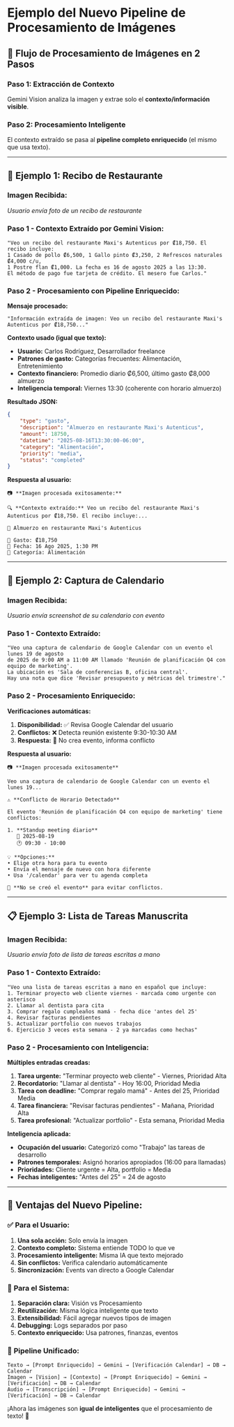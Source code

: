 # Ejemplo del Nuevo Pipeline de Procesamiento de Imágenes

## 🔄 **Flujo de Procesamiento de Imágenes en 2 Pasos**

### **Paso 1: Extracción de Contexto**
Gemini Vision analiza la imagen y extrae solo el **contexto/información visible**.

### **Paso 2: Procesamiento Inteligente**  
El contexto extraído se pasa al **pipeline completo enriquecido** (el mismo que usa texto).

---

## 📸 **Ejemplo 1: Recibo de Restaurante**

### **Imagen Recibida:**
*Usuario envía foto de un recibo de restaurante*

### **Paso 1 - Contexto Extraído por Gemini Vision:**
```
"Veo un recibo del restaurante Maxi's Autenticus por ₡18,750. El recibo incluye: 
1 Casado de pollo ₡6,500, 1 Gallo pinto ₡3,250, 2 Refrescos naturales ₡4,000 c/u, 
1 Postre flan ₡1,000. La fecha es 16 de agosto 2025 a las 13:30. 
El método de pago fue tarjeta de crédito. El mesero fue Carlos."
```

### **Paso 2 - Procesamiento con Pipeline Enriquecido:**

**Mensaje procesado:**
```
"Información extraída de imagen: Veo un recibo del restaurante Maxi's Autenticus por ₡18,750..."
```

**Contexto usado (igual que texto):**
- **Usuario:** Carlos Rodríguez, Desarrollador freelance
- **Patrones de gasto:** Categorías frecuentes: Alimentación, Entretenimiento
- **Contexto financiero:** Promedio diario ₡6,500, último gasto ₡8,000 almuerzo
- **Inteligencia temporal:** Viernes 13:30 (coherente con horario almuerzo)

**Resultado JSON:**
```json
{
    "type": "gasto",
    "description": "Almuerzo en restaurante Maxi's Autenticus",
    "amount": 18750,
    "datetime": "2025-08-16T13:30:00-06:00",
    "category": "Alimentación",
    "priority": "media",
    "status": "completed"
}
```

**Respuesta al usuario:**
```
📷 **Imagen procesada exitosamente:**

🔍 **Contexto extraído:** Veo un recibo del restaurante Maxi's Autenticus por ₡18,750. El recibo incluye:...

💸 Almuerzo en restaurante Maxi's Autenticus

💸 Gasto: ₡18,750
📅 Fecha: 16 Ago 2025, 1:30 PM
📂 Categoría: Alimentación
```

---

## 📅 **Ejemplo 2: Captura de Calendario**

### **Imagen Recibida:**
*Usuario envía screenshot de su calendario con evento*

### **Paso 1 - Contexto Extraído:**
```
"Veo una captura de calendario de Google Calendar con un evento el lunes 19 de agosto 
de 2025 de 9:00 AM a 11:00 AM llamado 'Reunión de planificación Q4 con equipo de marketing'. 
La ubicación es 'Sala de conferencias B, oficina central'. 
Hay una nota que dice 'Revisar presupuesto y métricas del trimestre'."
```

### **Paso 2 - Procesamiento Enriquecido:**

**Verificaciones automáticas:**
1. **Disponibilidad:** ✅ Revisa Google Calendar del usuario
2. **Conflictos:** ❌ Detecta reunión existente 9:30-10:30 AM
3. **Respuesta:** 🚫 No crea evento, informa conflicto

**Respuesta al usuario:**
```
📷 **Imagen procesada exitosamente**

Veo una captura de calendario de Google Calendar con un evento el lunes 19...

⚠️ **Conflicto de Horario Detectado**

El evento 'Reunión de planificación Q4 con equipo de marketing' tiene conflictos:

1. **Standup meeting diario**
   📅 2025-08-19
   🕐 09:30 - 10:00

💡 **Opciones:**
• Elige otra hora para tu evento
• Envía el mensaje de nuevo con hora diferente
• Usa '/calendar' para ver tu agenda completa

🔄 **No se creó el evento** para evitar conflictos.
```

---

## 📋 **Ejemplo 3: Lista de Tareas Manuscrita**

### **Imagen Recibida:**
*Usuario envía foto de lista de tareas escritas a mano*

### **Paso 1 - Contexto Extraído:**
```
"Veo una lista de tareas escritas a mano en español que incluye: 
1. Terminar proyecto web cliente viernes - marcada como urgente con asterisco
2. Llamar al dentista para cita 
3. Comprar regalo cumpleaños mamá - fecha dice 'antes del 25'
4. Revisar facturas pendientes
5. Actualizar portfolio con nuevos trabajos
6. Ejercicio 3 veces esta semana - 2 ya marcadas como hechas"
```

### **Paso 2 - Procesamiento con Inteligencia:**

**Múltiples entradas creadas:**
1. **Tarea urgente:** "Terminar proyecto web cliente" - Viernes, Prioridad Alta
2. **Recordatorio:** "Llamar al dentista" - Hoy 16:00, Prioridad Media  
3. **Tarea con deadline:** "Comprar regalo mamá" - Antes del 25, Prioridad Media
4. **Tarea financiera:** "Revisar facturas pendientes" - Mañana, Prioridad Alta
5. **Tarea profesional:** "Actualizar portfolio" - Esta semana, Prioridad Media

**Inteligencia aplicada:**
- **Ocupación del usuario:** Categorizó como "Trabajo" las tareas de desarrollo
- **Patrones temporales:** Asignó horarios apropiados (16:00 para llamadas)
- **Prioridades:** Cliente urgente = Alta, portfolio = Media
- **Fechas inteligentes:** "Antes del 25" = 24 de agosto

---

## 🎯 **Ventajas del Nuevo Pipeline:**

### ✅ **Para el Usuario:**
1. **Una sola acción:** Solo envía la imagen
2. **Contexto completo:** Sistema entiende TODO lo que ve
3. **Procesamiento inteligente:** Misma IA que texto mejorado
4. **Sin conflictos:** Verifica calendario automáticamente
5. **Sincronización:** Events van directo a Google Calendar

### 🧠 **Para el Sistema:**
1. **Separación clara:** Visión vs Procesamiento
2. **Reutilización:** Misma lógica inteligente que texto
3. **Extensibilidad:** Fácil agregar nuevos tipos de imagen
4. **Debugging:** Logs separados por paso
5. **Contexto enriquecido:** Usa patrones, finanzas, eventos

### 🔄 **Pipeline Unificado:**
```
Texto → [Prompt Enriquecido] → Gemini → [Verificación Calendar] → DB → Calendar
Imagen → [Vision] → [Contexto] → [Prompt Enriquecido] → Gemini → [Verificación] → DB → Calendar
Audio → [Transcripción] → [Prompt Enriquecido] → Gemini → [Verificación] → DB → Calendar
```

¡Ahora las imágenes son **igual de inteligentes** que el procesamiento de texto! 🚀